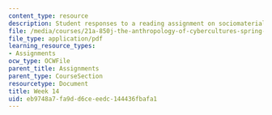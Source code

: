 ```yaml
---
content_type: resource
description: Student responses to a reading assignment on sociomaterial re(con)figurations.
file: /media/courses/21a-850j-the-anthropology-of-cybercultures-spring-2009/eb9748a7fa9dd6ceeedc144436fbafa1_MIT21A_850Js09_week14.pdf
file_type: application/pdf
learning_resource_types:
- Assignments
ocw_type: OCWFile
parent_title: Assignments
parent_type: CourseSection
resourcetype: Document
title: Week 14
uid: eb9748a7-fa9d-d6ce-eedc-144436fbafa1
---
```

